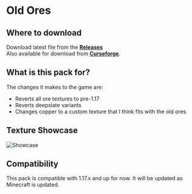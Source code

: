 # Old Ores

## Where to download
Download latest file from the **[Releases](https://github.com/G2-Games/Old-Ores-MC/releases)** \
Also available for download from **[Curseforge](https://www.curseforge.com/minecraft/texture-packs/old-ores-copper/)**.

## What is this pack for?
The changes it makes to the game are:
- Reverts all ore textures to pre-1.17
- Reverts deepslate variants
- Changes copper to a custom texture that I think fits with the old ores

## Texture Showcase
![Showcase](https://g2games.dev/Assets/hosted_files/mc/showcase.png)

## Compatibility
This pack is compatible with 1.17.x and up for now. It will be updated as Minecraft is updated.

